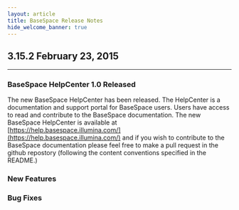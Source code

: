 ```yaml
---
layout: article
title: BaseSpace Release Notes
hide_welcome_banner: true
---
```


## 3.15.2 February 23, 2015

--------

### BaseSpace HelpCenter 1.0 Released

The new BaseSpace HelpCenter has been released.  The HelpCenter is a documentation and support portal for BaseSpace users.  Users have access to read and contribute to the BaseSpace documentation.  The new BaseSpace HelpCenter is available at [https://help.basespace.illumina.com/](https://help.basespace.illumina.com/) and if you wish to contribute to the BaseSpace documentation please feel free to make a pull request in the github repostory (following the content conventions specified in the README.)

### New Features

### Bug Fixes


